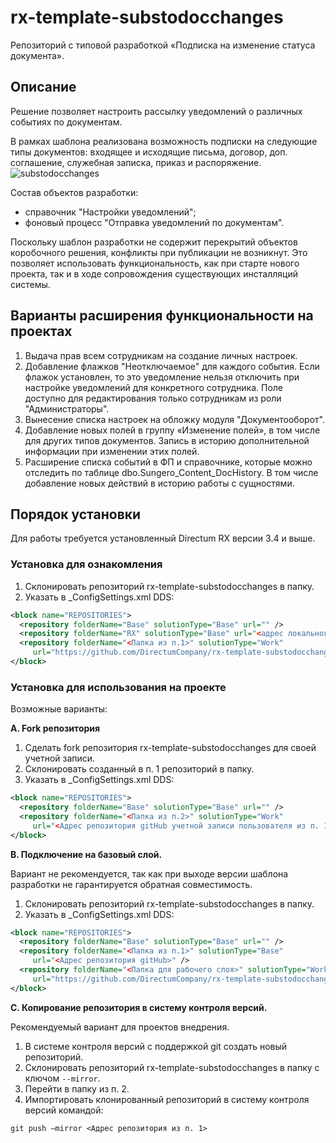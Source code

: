 # rx-template-substodocchanges
Репозиторий с типовой разработкой «Подписка на изменение статуса документа».

## Описание
Решение позволяет настроить рассылку уведомлений о различных событиях по документам.

В рамках шаблона реализована возможность подписки на следующие типы документов: входящее и исходящие письма, договор, доп. соглашение, служебная записка, приказ и распоряжение.
![substodocchanges](https://github.com/DirectumCompany/rx-template-substodocchanges/assets/71367764/1c5b4eb7-b2d4-42de-9376-613ce1ea3bd9)

Состав объектов разработки:
* cправочник "Настройки уведомлений";
* фоновый процесс "Отправка уведомлений по документам".

Поскольку шаблон разработки не содержит перекрытий объектов коробочного решения, конфликты при публикации не возникнут. Это позволяет использовать функциональность, как при старте нового проекта, так и в ходе сопровождения существующих инсталляций системы.

## Варианты расширения функциональности на проектах
1.	Выдача прав всем сотрудникам на создание личных настроек.
2.	Добавление флажков "Неотключаемое" для каждого события. Если флажок установлен, то это уведомление нельзя отключить при настройке уведомлений для конкретного сотрудника. Поле доступно для редактирования только сотрудникам из роли "Администраторы".
3.	Вынесение списка настроек на обложку модуля "Документооборот".
4.	Добавление новых полей в группу «Изменение полей», в том числе для других типов документов. Запись в историю дополнительной информации при изменении этих полей.
5.	Расширение списка событий в ФП и справочнике, которые можно отследить по таблице dbo.Sungero_Content_DocHistory. В том числе добавление новых действий в историю работы с сущностями.

## Порядок установки
Для работы требуется установленный Directum RX версии 3.4 и выше. 

### Установка для ознакомления
1. Склонировать репозиторий rx-template-substodocchanges в папку.
2. Указать в _ConfigSettings.xml DDS:
```xml
<block name="REPOSITORIES">
  <repository folderName="Base" solutionType="Base" url="" />
  <repository folderName="RX" solutionType="Base" url="<адрес локального репозитория>" />
  <repository folderName="<Папка из п.1>" solutionType="Work" 
     url="https://github.com/DirectumCompany/rx-template-substodocchanges" />
</block>
```

### Установка для использования на проекте
Возможные варианты:

**A. Fork репозитория**
1. Сделать fork репозитория rx-template-substodocchanges для своей учетной записи.
2. Склонировать созданный в п. 1 репозиторий в папку.
3. Указать в _ConfigSettings.xml DDS:
``` xml
<block name="REPOSITORIES">
  <repository folderName="Base" solutionType="Base" url="" /> 
  <repository folderName="<Папка из п.2>" solutionType="Work" 
     url="<Адрес репозитория gitHub учетной записи пользователя из п. 1>" />
</block>
```

**B. Подключение на базовый слой.**

Вариант не рекомендуется, так как при выходе версии шаблона разработки не гарантируется обратная совместимость.
1. Склонировать репозиторий rx-template-substodocchanges в папку.
2. Указать в _ConfigSettings.xml DDS:
``` xml
<block name="REPOSITORIES">
  <repository folderName="Base" solutionType="Base" url="" /> 
  <repository folderName="<Папка из п.1>" solutionType="Base" 
     url="<Адрес репозитория gitHub>" />
  <repository folderName="<Папка для рабочего слоя>" solutionType="Work" 
     url="https://github.com/DirectumCompany/rx-template-substodocchanges" />
</block>
```

**C. Копирование репозитория в систему контроля версий.**

Рекомендуемый вариант для проектов внедрения.
1. В системе контроля версий с поддержкой git создать новый репозиторий.
2. Склонировать репозиторий rx-template-substodocchanges в папку с ключом `--mirror`.
3. Перейти в папку из п. 2.
4. Импортировать клонированный репозиторий в систему контроля версий командой:

`git push –mirror <Адрес репозитория из п. 1>`

